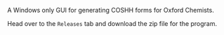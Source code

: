 ﻿A Windows only GUI for generating COSHH forms for Oxford Chemists. 

Head over to the `Releases` tab and download the zip file for the program.